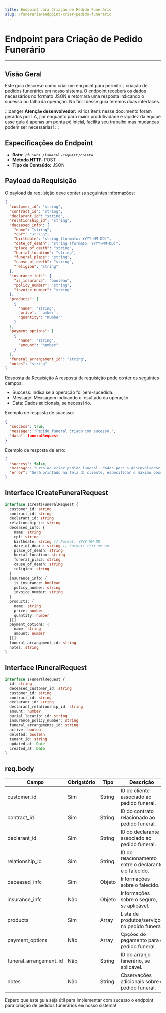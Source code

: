 ```yaml
---
title: Endpoint para Criação de Pedido Funerário
slug: /funeraria/endpoint-criar-pedido-funerario
---
```


# Endpoint para Criação de Pedido Funerário

---

## Visão Geral

Este guia descreve como criar um endpoint para permitir a criação de pedidos funerários em nosso sistema. O endpoint receberá os dados necessários no formato JSON e retornará uma resposta indicando o sucesso ou falha da operação. No final desse guia teremos duas interfaces.

:::danger
**Atenção desenvolvedor:** vários itens nesse documento foram gerados por I.A, por enquanto para maior produtividade e rapidez da equipe esse guia é apenas um ponta pé inicial, facilita seu trabalho mas mudanças podem ser necessárias!
:::

## Especificações do Endpoint

- **Rota:** `/funeral/funeral-request/create`
- **Método HTTP:** POST
- **Tipo de Conteúdo:** JSON

## Payload da Requisição

O payload da requisição deve conter as seguintes informações:

```json
{
  "customer_id": "string",
  "contract_id": "string",
  "declarant_id": "string",
  "relationship_id": "string",
  "deceased_info": {
    "name": "string",
    "cpf": "string",
    "birthdate": "string (formato: YYYY-MM-DD)",
    "date_of_death": "string (formato: YYYY-MM-DD)",
    "place_of_death": "string",
    "burial_location": "string",
    "funeral_place": "string",
    "cause_of_death": "string",
    "religion": "string"
  },
  "insurance_info": {
    "is_insurance": "boolean",
    "policy_number": "string",
    "invoice_number": "string"
  },
  "products": [
    {
      "name": "string",
      "price": "number",
      "quantity": "number"
    }
  ],
  "payment_options": [
    {
      "name": "string",
      "amount": "number"
    }
  ],
  "funeral_arrangement_id": "string",
  "notes": "string"
}
```

Resposta da Requisição
A resposta da requisição pode conter os seguintes campos:

- Success: Indica se a operação foi bem-sucedida.
- Message: Mensagem indicando o resultado da operação.
- Data: Dados adicionais, se necessário.

Exemplo de resposta de sucesso:

```json
{
  "success": true,
  "message": "Pedido funeral criado com sucesso.",
  "data": funeralRequest
}
```

Exemplo de resposta de erro:

```json
{
  "success": false,
  "message": "Erro ao criar pedido funeral: dados para o desenvolvedor",
  "error": "Será printado na tela do cliente, especificar o máximo possível"
}
```

## Interface ICreateFuneralRequest

```typescript
interface ICreateFuneralRequest {
  customer_id: string
  contract_id: string
  declarant_id: string
  relationship_id: string
  deceased_info: {
    name: string
    cpf: string
    birthdate: string // Format: YYYY-MM-DD
    date_of_death: string // Format: YYYY-MM-DD
    place_of_death: string
    burial_location: string
    funeral_place: string
    cause_of_death: string
    religion: string
  }
  insurance_info: {
    is_insurance: boolean
    policy_number: string
    invoice_number: string
  }
  products: {
    name: string
    price: number
    quantity: number
  }[]
  payment_options: {
    name: string
    amount: number
  }[]
  funeral_arrangement_id: string
  notes: string
}
```

## Interface IFuneralRequest

```typescript
interface IFuneralRequest {
  id: string
  deceased_customer_id: string
  customer_id: string
  contract_id: string
  declarant_id: string
  declarant_relationship_id: string
  amount: number
  burial_location_id: string
  insurance_policy_number: string
  funeral_arrangements_id: string
  active: boolean
  deleted: boolean
  tenant_id: string
  updated_at: Date
  created_at: Date
}
```

## req.body

| Campo                  | Obrigatório | Tipo   | Descrição                                             |
| ---------------------- | ----------- | ------ | ----------------------------------------------------- |
| customer_id            | Sim         | String | ID do cliente associado ao pedido funeral.            |
| contract_id            | Sim         | String | ID do contrato relacionado ao pedido funeral.         |
| declarant_id           | Sim         | String | ID do declarante associado ao pedido funeral.         |
| relationship_id        | Sim         | String | ID do relacionamento entre o declarante e o falecido. |
| deceased_info          | Sim         | Objeto | Informações sobre o falecido.                         |
| insurance_info         | Não         | Objeto | Informações sobre o seguro, se aplicável.             |
| products               | Sim         | Array  | Lista de produtos/serviços no pedido funeral.         |
| payment_options        | Não         | Array  | Opções de pagamento para o pedido funeral.            |
| funeral_arrangement_id | Não         | String | ID do arranjo funerário, se aplicável.                |
| notes                  | Não         | String | Observações adicionais sobre o pedido funeral.        |

Espero que este guia seja útil para implementar com sucesso o endpoint para criação de pedidos funerários em nosso sistema!
